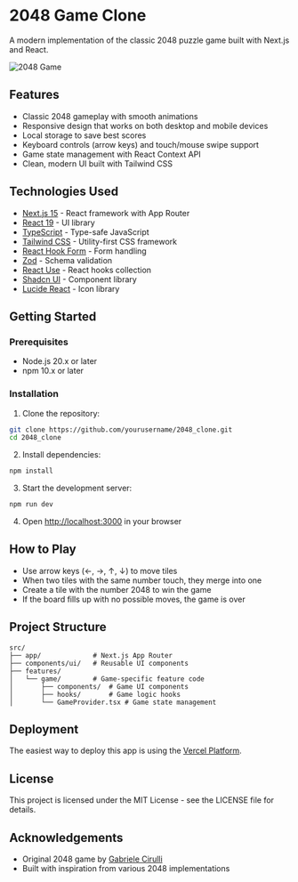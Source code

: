 # 2048 Game Clone

A modern implementation of the classic 2048 puzzle game built with Next.js and React.

![2048 Game](https://picsum.photos/800/400)

## Features

- Classic 2048 gameplay with smooth animations
- Responsive design that works on both desktop and mobile devices
- Local storage to save best scores
- Keyboard controls (arrow keys) and touch/mouse swipe support
- Game state management with React Context API
- Clean, modern UI built with Tailwind CSS

## Technologies Used

- [Next.js 15](https://nextjs.org/) - React framework with App Router
- [React 19](https://react.dev/) - UI library
- [TypeScript](https://www.typescriptlang.org/) - Type-safe JavaScript
- [Tailwind CSS](https://tailwindcss.com/) - Utility-first CSS framework
- [React Hook Form](https://react-hook-form.com/) - Form handling
- [Zod](https://zod.dev/) - Schema validation
- [React Use](https://github.com/streamich/react-use) - React hooks collection
- [Shadcn UI](https://ui.shadcn.com/) - Component library
- [Lucide React](https://lucide.dev/) - Icon library

## Getting Started

### Prerequisites

- Node.js 20.x or later
- npm 10.x or later

### Installation

1. Clone the repository:

```bash
git clone https://github.com/yourusername/2048_clone.git
cd 2048_clone
```

2. Install dependencies:

```bash
npm install
```

3. Start the development server:

```bash
npm run dev
```

4. Open [http://localhost:3000](http://localhost:3000) in your browser

## How to Play

- Use arrow keys (←, →, ↑, ↓) to move tiles
- When two tiles with the same number touch, they merge into one
- Create a tile with the number 2048 to win the game
- If the board fills up with no possible moves, the game is over

## Project Structure

```
src/
├── app/             # Next.js App Router
├── components/ui/   # Reusable UI components
├── features/
│   └── game/        # Game-specific feature code
│       ├── components/  # Game UI components
│       ├── hooks/       # Game logic hooks
│       └── GameProvider.tsx # Game state management
```

## Deployment

The easiest way to deploy this app is using the [Vercel Platform](https://vercel.com/new).

## License

This project is licensed under the MIT License - see the LICENSE file for details.

## Acknowledgements

- Original 2048 game by [Gabriele Cirulli](https://github.com/gabrielecirulli/2048)
- Built with inspiration from various 2048 implementations
